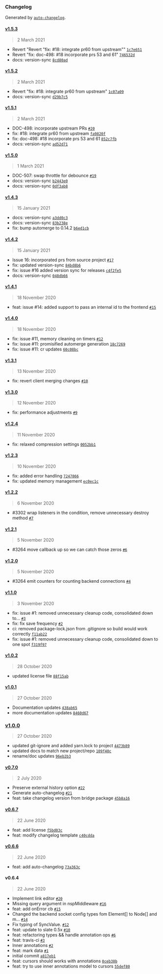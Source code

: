 ### Changelog

Generated by [`auto-changelog`](https://github.com/CookPete/auto-changelog).

#### [v1.5.3](https://github.com/docket-hq/slate-sheikah/compare/v1.5.2...v1.5.3)

> 2 March 2021

- Revert "Revert "fix: #18: integrate pr60 from upstream"" [`1c7e651`](https://github.com/docket-hq/slate-sheikah/commit/1c7e65135a9a50895a1263461b51a7d23faaa666)
- Revert "fix: doc-498: #18 incorporate prs 53 and 61" [`746532d`](https://github.com/docket-hq/slate-sheikah/commit/746532db16032a894682d447a6fa556a594ce39d)
- docs: version-sync [`8cd80ad`](https://github.com/docket-hq/slate-sheikah/commit/8cd80ad482ed143e1ad0c4f436ae0212f8709515)

#### [v1.5.2](https://github.com/docket-hq/slate-sheikah/compare/v1.5.1...v1.5.2)

> 2 March 2021

- Revert "fix: #18: integrate pr60 from upstream" [`1c07a09`](https://github.com/docket-hq/slate-sheikah/commit/1c07a091ea9b37115dd48b9a7bd6afc7e5733ca7)
- docs: version-sync [`d29b7c5`](https://github.com/docket-hq/slate-sheikah/commit/d29b7c582feacb55f17a0dc012ca349e4316bbed)

#### [v1.5.1](https://github.com/docket-hq/slate-sheikah/compare/v1.5.0...v1.5.1)

> 2 March 2021

- DOC-498: incorporate upstream PRs  [`#20`](https://github.com/docket-hq/slate-sheikah/pull/20)
- fix: #18: integrate pr60 from upstream [`fa9820f`](https://github.com/docket-hq/slate-sheikah/commit/fa9820fb08c9e900b5e05ad0b6cbed3cd658ab19)
- fix: doc-498: #18 incorporate prs 53 and 61 [`852c7fb`](https://github.com/docket-hq/slate-sheikah/commit/852c7fb59c26fbec1b14ec44a7d008416c36dc30)
- docs: version-sync [`ad52d71`](https://github.com/docket-hq/slate-sheikah/commit/ad52d7199e9632d0697c7067e10dcb1d54ff99d7)

#### [v1.5.0](https://github.com/docket-hq/slate-sheikah/compare/v1.4.3...v1.5.0)

> 1 March 2021

- DOC-507: swap throttle for debounce [`#19`](https://github.com/docket-hq/slate-sheikah/pull/19)
- docs: version-sync [`b2443e0`](https://github.com/docket-hq/slate-sheikah/commit/b2443e035bf2a1f52e3dbd20197d3a22b9466a02)
- docs: version-sync [`0df3ab8`](https://github.com/docket-hq/slate-sheikah/commit/0df3ab8f047244cf651d7c80ba21657b6b8c5d74)

#### [v1.4.3](https://github.com/docket-hq/slate-sheikah/compare/v1.4.2...v1.4.3)

> 15 January 2021

- docs: version-sync [`a3dd0c3`](https://github.com/docket-hq/slate-sheikah/commit/a3dd0c337f30ef3ed73ae76db97a87f159087e70)
- docs: version-sync [`83b238e`](https://github.com/docket-hq/slate-sheikah/commit/83b238e290bf1040fb83a79d265cb61e17749133)
- fix: bump automerge to 0.14.2 [`b6ed1cb`](https://github.com/docket-hq/slate-sheikah/commit/b6ed1cb65b3aef2b6f1c98ca79c320c8d2a1cf13)

#### [v1.4.2](https://github.com/docket-hq/slate-sheikah/compare/v1.4.1...v1.4.2)

> 15 January 2021

- Issue 16: incorporated prs from source project [`#17`](https://github.com/docket-hq/slate-sheikah/pull/17)
- fix: updated version-sync [`84bd8b6`](https://github.com/docket-hq/slate-sheikah/commit/84bd8b6bc9337a37af6671ee7ed0b71457ed5c12)
- fix: issue #16 added version sync for releases [`c4f2fe5`](https://github.com/docket-hq/slate-sheikah/commit/c4f2fe5a58e1fceb788f58e248ecdfc12e11fe05)
- docs: version-sync [`048db66`](https://github.com/docket-hq/slate-sheikah/commit/048db661c139bea77ddcda5d253b838aa1a2b516)

#### [v1.4.1](https://github.com/docket-hq/slate-sheikah/compare/v1.4.0...v1.4.1)

> 18 November 2020

- feat: issue #14: added support to pass an internal id to the frontend [`#15`](https://github.com/docket-hq/slate-sheikah/pull/15)

#### [v1.4.0](https://github.com/docket-hq/slate-sheikah/compare/v1.3.1...v1.4.0)

> 18 November 2020

- fix: issue #11, memory cleaning on timers [`#12`](https://github.com/docket-hq/slate-sheikah/pull/12)
- fix: issue #11: promisified automerge generation [`18c7269`](https://github.com/docket-hq/slate-sheikah/commit/18c7269d6c0b6cb6fe11f1819407c6914d6a616b)
- fix: issue #11: cr updates [`60c08bc`](https://github.com/docket-hq/slate-sheikah/commit/60c08bc7834099c1c49e4dc757e4d47455bf4314)

#### [v1.3.1](https://github.com/docket-hq/slate-sheikah/compare/v1.3.0...v1.3.1)

> 13 November 2020

- fix: revert client merging changes [`#10`](https://github.com/docket-hq/slate-sheikah/pull/10)

#### [v1.3.0](https://github.com/docket-hq/slate-sheikah/compare/v1.2.4...v1.3.0)

> 12 November 2020

- fix: performance adjustments [`#9`](https://github.com/docket-hq/slate-sheikah/pull/9)

#### [v1.2.4](https://github.com/docket-hq/slate-sheikah/compare/v1.2.3...v1.2.4)

> 11 November 2020

- fix: relaxed compression settings [`0052bb1`](https://github.com/docket-hq/slate-sheikah/commit/0052bb1c5fd4f583bac719c2b1212650be54d399)

#### [v1.2.3](https://github.com/docket-hq/slate-sheikah/compare/v1.2.2...v1.2.3)

> 10 November 2020

- fix: added error handling [`7247866`](https://github.com/docket-hq/slate-sheikah/commit/724786663037837d825ae409de95e81cee1f0bdf)
- fix: updated memory management [`ec0ec1c`](https://github.com/docket-hq/slate-sheikah/commit/ec0ec1cf3fab7f92097cd389ae8736ff485c41ab)

#### [v1.2.2](https://github.com/docket-hq/slate-sheikah/compare/v1.2.1...v1.2.2)

> 6 November 2020

- #3302 wrap listeners in the condition, remove unnecessary destroy method [`#7`](https://github.com/docket-hq/slate-sheikah/pull/7)

#### [v1.2.1](https://github.com/docket-hq/slate-sheikah/compare/v1.2.0...v1.2.1)

> 5 November 2020

- #3264 move callback up so we can catch those zeros [`#6`](https://github.com/docket-hq/slate-sheikah/pull/6)

#### [v1.2.0](https://github.com/docket-hq/slate-sheikah/compare/v1.1.0...v1.2.0)

> 5 November 2020

- #3264 emit counters for counting backend connections [`#4`](https://github.com/docket-hq/slate-sheikah/pull/4)

#### [v1.1.0](https://github.com/docket-hq/slate-sheikah/compare/v1.0.2...v1.1.0)

> 3 November 2020

- fix: issue #1: removed unnecessary cleanup code, consolidated down to… [`#3`](https://github.com/docket-hq/slate-sheikah/pull/3)
- fix: fix save frequency [`#2`](https://github.com/docket-hq/slate-sheikah/pull/2)
- ci: removed package-lock.json from .gitignore so build would work correctly [`f11ab22`](https://github.com/docket-hq/slate-sheikah/commit/f11ab2291198ba7129b45b6104b7381e4bab9d8b)
- fix: issue #1: removed unnecessary cleanup code, consolidated down to one spot [`f319f97`](https://github.com/docket-hq/slate-sheikah/commit/f319f97efff394e29e17da7e8774c8e359f4997f)

#### [v1.0.2](https://github.com/docket-hq/slate-sheikah/compare/v1.0.1...v1.0.2)

> 28 October 2020

- updated license file [`88f15ab`](https://github.com/docket-hq/slate-sheikah/commit/88f15abbdb1dd859858e2b110666fb4e892ffc35)

#### [v1.0.1](https://github.com/docket-hq/slate-sheikah/compare/v1.0.0...v1.0.1)

> 27 October 2020

- Documentation updates [`438ab65`](https://github.com/docket-hq/slate-sheikah/commit/438ab650ca4c274eef7fb011693e6fc1588614f4)
- more documentation updates [`8460d67`](https://github.com/docket-hq/slate-sheikah/commit/8460d67ad93a1a1c9f00d108cc21f27879764fdd)

### [v1.0.0](https://github.com/docket-hq/slate-sheikah/compare/v0.7.0...v1.0.0)

> 27 October 2020

- updated git-ignore and added yarn.lock to project [`4473b89`](https://github.com/docket-hq/slate-sheikah/commit/4473b895f8e8f8c4b9175b6e3e8a1a7f16be2f15)
- updated docs to match new project/repo [`109f40c`](https://github.com/docket-hq/slate-sheikah/commit/109f40c129710a6146fe6c571967a78a0476b54e)
- rename/doc updates [`96eb2b3`](https://github.com/docket-hq/slate-sheikah/commit/96eb2b3b77f2c92d2f94a9cf696ee1c1dbfe83fa)

#### [v0.7.0](https://github.com/docket-hq/slate-sheikah/compare/v0.6.7...v0.7.0)

> 2 July 2020

- Preserve external history option [`#22`](https://github.com/docket-hq/slate-sheikah/pull/22)
- Generate auto-changelog [`#21`](https://github.com/docket-hq/slate-sheikah/pull/21)
- feat: take changelog version from bridge package [`45b8a16`](https://github.com/docket-hq/slate-sheikah/commit/45b8a16ef57e582a617c7f6284de697a90e16030)

#### [v0.6.7](https://github.com/docket-hq/slate-sheikah/compare/v0.6.6...v0.6.7)

> 22 June 2020

- feat: add license [`f5bd03c`](https://github.com/docket-hq/slate-sheikah/commit/f5bd03cf27a1c620c69e6823b433963aea84610e)
- feat: modify changelog template [`c40cdda`](https://github.com/docket-hq/slate-sheikah/commit/c40cdda45d478b733f195058ef7b239bbb476aeb)

#### [v0.6.6](https://github.com/docket-hq/slate-sheikah/compare/v0.6.4...v0.6.6)

> 22 June 2020

- feat: add auto-changelog [`73a363c`](https://github.com/docket-hq/slate-sheikah/commit/73a363c8b3c0839046c255774580143eee6e1ee8)

#### v0.6.4

> 22 June 2020

- Implement link editor [`#20`](https://github.com/docket-hq/slate-sheikah/pull/20)
- Missing query argument in nspMiddleware [`#16`](https://github.com/docket-hq/slate-sheikah/pull/16)
- feat: add onError cb [`#15`](https://github.com/docket-hq/slate-sheikah/pull/15)
- Changed the backend socket config types fom Element[] to Node[] and m… [`#14`](https://github.com/docket-hq/slate-sheikah/pull/14)
- Fix typing of SyncValue. [`#12`](https://github.com/docket-hq/slate-sheikah/pull/12)
- feat: update to slate 0.5x [`#10`](https://github.com/docket-hq/slate-sheikah/pull/10)
- feat: refactoring types && handle annotation ops [`#6`](https://github.com/docket-hq/slate-sheikah/pull/6)
- feat: travis-ci [`#3`](https://github.com/docket-hq/slate-sheikah/pull/3)
- Inner annotations [`#2`](https://github.com/docket-hq/slate-sheikah/pull/2)
- feat: mark data [`#1`](https://github.com/docket-hq/slate-sheikah/pull/1)
- initial commit [`a817eb1`](https://github.com/docket-hq/slate-sheikah/commit/a817eb1cebf296495099e67a7939e7a09f0e5b48)
- feat: cursors should works with annotations [`0ceb38b`](https://github.com/docket-hq/slate-sheikah/commit/0ceb38bbfd26d90e2b712ea450badbdb8b5c7b52)
- feat: try to use inner annotations model to cursors [`55def80`](https://github.com/docket-hq/slate-sheikah/commit/55def80703584964234b6fe8c5a73a3c2f05352f)
